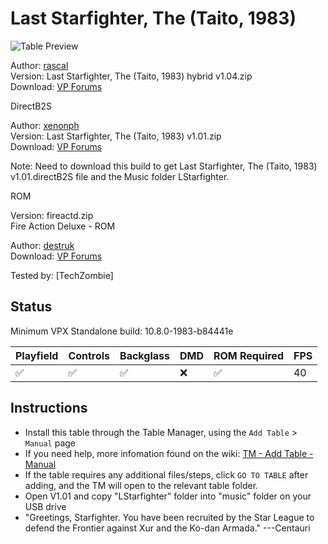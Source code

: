 # Last Starfighter, The (Taito, 1983)

![Table Preview](../../images/vpx-last-starfighter-preview.jpg)

Author: [rascal](https://www.vpforums.org/index.php?showuser=347)  
Version: Last Starfighter, The (Taito, 1983) hybrid v1.04.zip  
Download: [VP Forums](https://www.vpforums.org/index.php?app=downloads&showfile=17327)

DirectB2S

Author: [xenonph](https://www.vpforums.org/index.php?showuser=14100)  
Version: Last Starfighter, The (Taito, 1983) v1.01.zip  
Download: [VP Forums](https://www.vpforums.org/index.php?app=downloads&showfile=17241)

Note: Need to download this build to get Last Starfighter, The (Taito, 1983) v1.01.directB2S file and the Music folder LStarfighter.

ROM

Version: fireactd.zip  
Fire Action Deluxe - ROM

Author: [destruk](https://www.vpforums.org/index.php?showuser=5)  
Download: [VP Forums](https://www.vpforums.org/index.php?app=downloads&showfile=584)

Tested by:
[TechZombie]

## Status 

Minimum VPX Standalone build: 10.8.0-1983-b84441e

| Playfield | Controls | Backglass | DMD | ROM Required | FPS | 
|-----------|----------|-----------|-----|--------------|-----|
| :white_check_mark: | :white_check_mark: | :white_check_mark: | :x: | :white_check_mark: | 40 |

## Instructions

- Install this table through the Table Manager, using the `Add Table` > `Manual` page
- If you need help, more infomation found on the wiki: [TM - Add Table - Manual](https://github.com/LegendsUnchained/vpx-standalone-alp4k/wiki/%5B04%5D-%F0%9F%A7%A1-TM-%E2%80%90-Other-Features#add-table---manual)
- If the table requires any additional files/steps, click `GO TO TABLE` after adding, and the TM will open to the relevant table folder.
- Open V1.01 and copy "LStarfighter" folder into "music" folder on your USB drive
- "Greetings, Starfighter. You have been recruited by the Star League to defend the Frontier against Xur and the Ko-dan Armada." ---Centauri

